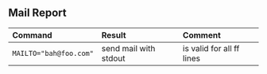 ## Mail Report ##

| Command                | Result                | Comment                   |
| :-                     | :--                   | :--                       |
| `MAILTO="bah@foo.com"` | send mail with stdout | is valid for all ff lines |